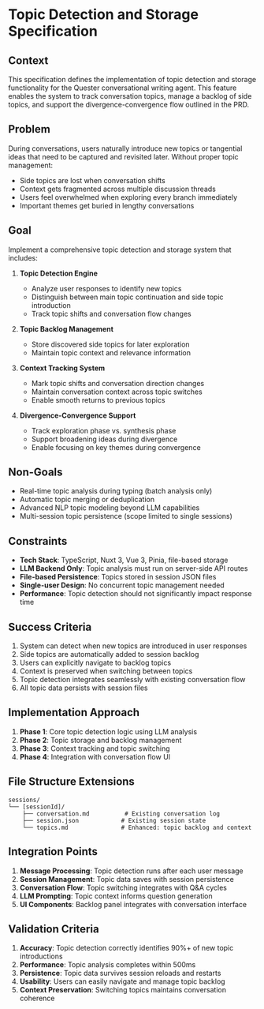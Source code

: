 # Topic Detection and Storage Specification

## Context

This specification defines the implementation of topic detection and storage functionality for the Quester conversational writing agent. This feature enables the system to track conversation topics, manage a backlog of side topics, and support the divergence-convergence flow outlined in the PRD.

## Problem

During conversations, users naturally introduce new topics or tangential ideas that need to be captured and revisited later. Without proper topic management:

- Side topics are lost when conversation shifts
- Context gets fragmented across multiple discussion threads
- Users feel overwhelmed when exploring every branch immediately
- Important themes get buried in lengthy conversations

## Goal

Implement a comprehensive topic detection and storage system that includes:

1. **Topic Detection Engine**
   - Analyze user responses to identify new topics
   - Distinguish between main topic continuation and side topic introduction
   - Track topic shifts and conversation flow changes

2. **Topic Backlog Management**
   - Store discovered side topics for later exploration
   - Maintain topic context and relevance information

3. **Context Tracking System**
   - Mark topic shifts and conversation direction changes
   - Maintain conversation context across topic switches
   - Enable smooth returns to previous topics

4. **Divergence-Convergence Support**
   - Track exploration phase vs. synthesis phase
   - Support broadening ideas during divergence
   - Enable focusing on key themes during convergence

## Non-Goals

- Real-time topic analysis during typing (batch analysis only)
- Automatic topic merging or deduplication
- Advanced NLP topic modeling beyond LLM capabilities
- Multi-session topic persistence (scope limited to single sessions)

## Constraints

- **Tech Stack**: TypeScript, Nuxt 3, Vue 3, Pinia, file-based storage
- **LLM Backend Only**: Topic analysis must run on server-side API routes
- **File-based Persistence**: Topics stored in session JSON files
- **Single-user Design**: No concurrent topic management needed
- **Performance**: Topic detection should not significantly impact response time

## Success Criteria

1. System can detect when new topics are introduced in user responses
2. Side topics are automatically added to session backlog
3. Users can explicitly navigate to backlog topics
4. Context is preserved when switching between topics
5. Topic detection integrates seamlessly with existing conversation flow
6. All topic data persists with session files

## Implementation Approach

1. **Phase 1**: Core topic detection logic using LLM analysis
2. **Phase 2**: Topic storage and backlog management
3. **Phase 3**: Context tracking and topic switching
4. **Phase 4**: Integration with conversation flow UI

## File Structure Extensions

```
sessions/
└── [sessionId]/
    ├── conversation.md          # Existing conversation log
    ├── session.json            # Existing session state
    └── topics.md               # Enhanced: topic backlog and context
```

## Integration Points

1. **Message Processing**: Topic detection runs after each user message
2. **Session Management**: Topic data saves with session persistence
3. **Conversation Flow**: Topic switching integrates with Q&A cycles
4. **LLM Prompting**: Topic context informs question generation
5. **UI Components**: Backlog panel integrates with conversation interface

## Validation Criteria

1. **Accuracy**: Topic detection correctly identifies 90%+ of new topic introductions
2. **Performance**: Topic analysis completes within 500ms
3. **Persistence**: Topic data survives session reloads and restarts
4. **Usability**: Users can easily navigate and manage topic backlog
5. **Context Preservation**: Switching topics maintains conversation coherence
